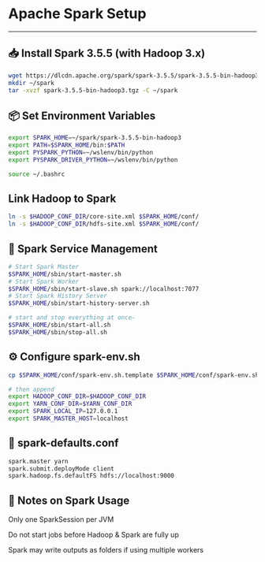 # Apache Spark Setup

---

## 📥 Install Spark 3.5.5 (with Hadoop 3.x)

```bash
wget https://dlcdn.apache.org/spark/spark-3.5.5/spark-3.5.5-bin-hadoop3.tgz
mkdir ~/spark
tar -xvzf spark-3.5.5-bin-hadoop3.tgz -C ~/spark
```

## 📦 Set Environment Variables

```bash
export SPARK_HOME=~/spark/spark-3.5.5-bin-hadoop3
export PATH=$SPARK_HOME/bin:$PATH
export PYSPARK_PYTHON=~/wslenv/bin/python
export PYSPARK_DRIVER_PYTHON=~/wslenv/bin/python
```

```bash
source ~/.bashrc
```

## Link Hadoop to Spark

```bash
ln -s $HADOOP_CONF_DIR/core-site.xml $SPARK_HOME/conf/
ln -s $HADOOP_CONF_DIR/hdfs-site.xml $SPARK_HOME/conf/
```

## 🔌 Spark Service Management

```bash
# Start Spark Master
$SPARK_HOME/sbin/start-master.sh
# Start Spark Worker
$SPARK_HOME/sbin/start-slave.sh spark://localhost:7077
# Start Spark History Server
$SPARK_HOME/sbin/start-history-server.sh

# start and stop everything at once-
$SPARK_HOME/sbin/start-all.sh
$SPARK_HOME/sbin/stop-all.sh

```

## ⚙️ Configure spark-env.sh

```bash
cp $SPARK_HOME/conf/spark-env.sh.template $SPARK_HOME/conf/spark-env.sh

# then append
export HADOOP_CONF_DIR=$HADOOP_CONF_DIR
export YARN_CONF_DIR=$YARN_CONF_DIR
export SPARK_LOCAL_IP=127.0.0.1
export SPARK_MASTER_HOST=localhost

```

## 📄 spark-defaults.conf

```bash
spark.master yarn
spark.submit.deployMode client
spark.hadoop.fs.defaultFS hdfs://localhost:9000
```

## 🧠 Notes on Spark Usage
Only one SparkSession per JVM

Do not start jobs before Hadoop & Spark are fully up

Spark may write outputs as folders if using multiple workers
